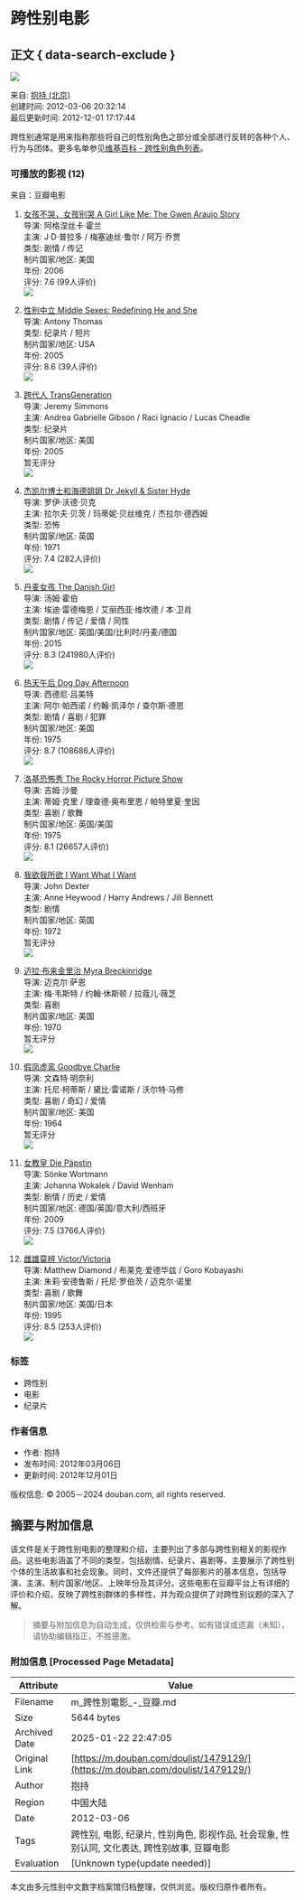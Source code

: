 # 跨性别电影

## 正文 { data-search-exclude }


![](https://img9.doubanio.com/dae/merged_cover/img_handler/doulist_cover/round_rec/1479129-20121201171744)

来自: [抱持 (北京)](https://www.douban.com/people/booow/)  
创建时间: 2012-03-06 20:32:14  
最后更新时间: 2012-12-01 17:17:44

跨性别通常是用来指称那些将自己的性别角色之部分或全部进行反转的各种个人、行为与团体。更多名单参见[维基百科 - 跨性别角色列表](https://www.douban.com/link2/?url=http%3A%2F%2Fen.wikipedia.org%2Fwiki%2FList_of_transgender_characters_in_film_and_television%26http%3A%2F%2Fwww.superliminal.com%2Fmelinda%2Ftgmovies.htm&link2key=f37057a7c3)。

### 可播放的影视 (12)

来自：豆瓣电影

1. [女孩不哭，女孩别哭 A Girl Like Me: The Gwen Araujo Story](https://movie.douban.com/subject/3121900/)  
   导演: 阿格涅丝卡·霍兰  
   主演: J·D·普拉多 / 梅塞迪丝·鲁尔 / 阿万·乔贾  
   类型: 剧情 / 传记  
   制片国家/地区: 美国  
   年份: 2006  
   评分: 7.6 (99人评价)  
   ![](https://img3.doubanio.com/view/photo/s_ratio_poster/public/p2907292503.webp)

2. [性别中立 Middle Sexes: Redefining He and She](https://movie.douban.com/subject/2264149/)  
   导演: Antony Thomas  
   类型: 纪录片 / 短片  
   制片国家/地区: USA  
   年份: 2005  
   评分: 8.6 (39人评价)  
   ![](https://img1.doubanio.com/view/photo/s_ratio_poster/public/p2623255028.webp)

3. [跨代人 TransGeneration](https://movie.douban.com/subject/1732835/)  
   导演: Jeremy Simmons  
   主演: Andrea Gabrielle Gibson / Raci Ignacio / Lucas Cheadle  
   类型: 纪录片  
   制片国家/地区: 美国  
   年份: 2005  
   暂无评分  
   ![](https://img2.doubanio.com/cuphead/movie-static/pics/movie_default_large.png)

4. [杰凯尔博士和海德姐姐 Dr Jekyll & Sister Hyde](https://movie.douban.com/subject/2242807/)  
   导演: 罗伊·沃德·贝克  
   主演: 拉尔夫·贝茨 / 玛蒂妮·贝丝维克 / 杰拉尔·德西姆  
   类型: 恐怖  
   制片国家/地区: 英国  
   年份: 1971  
   评分: 7.4 (282人评价)  
   ![](https://img2.doubanio.com/view/photo/s_ratio_poster/public/p2509609891.webp)

5. [丹麦女孩 The Danish Girl](https://movie.douban.com/subject/3071604/)  
   导演: 汤姆·霍伯  
   主演: 埃迪·雷德梅恩 / 艾丽西亚·维坎德 / 本·卫肖  
   类型: 剧情 / 传记 / 爱情 / 同性  
   制片国家/地区: 英国/美国/比利时/丹麦/德国  
   年份: 2015  
   评分: 8.3 (241980人评价)  
   ![](https://img1.doubanio.com/view/photo/s_ratio_poster/public/p2264778990.webp)

6. [热天午后 Dog Day Afternoon](https://movie.douban.com/subject/1293374/)  
   导演: 西德尼·吕美特  
   主演: 阿尔·帕西诺 / 约翰·凯泽尔 / 查尔斯·德恩  
   类型: 剧情 / 喜剧 / 犯罪  
   制片国家/地区: 美国  
   年份: 1975  
   评分: 8.7 (108686人评价)  
   ![](https://img9.doubanio.com/view/photo/s_ratio_poster/public/p2100141196.webp)

7. [洛基恐怖秀 The Rocky Horror Picture Show](https://movie.douban.com/subject/1292050/)  
   导演: 吉姆·沙曼  
   主演: 蒂姆·克里 / 理查德·奥布里恩 / 帕特里夏·奎因  
   类型: 喜剧 / 歌舞  
   制片国家/地区: 英国/美国  
   年份: 1975  
   评分: 8.1 (26657人评价)  
   ![](https://img2.doubanio.com/view/photo/s_ratio_poster/public/p2225601671.webp)

8. [我欲我所欲 I Want What I Want](https://movie.douban.com/subject/2131977/)  
   导演: John Dexter  
   主演: Anne Heywood / Harry Andrews / Jill Bennett  
   类型: 剧情  
   制片国家/地区: 英国  
   年份: 1972  
   暂无评分  
   ![](https://img1.doubanio.com/view/photo/s_ratio_poster/public/p2360349209.webp)

9. [迈拉·布来金里治 Myra Breckinridge](https://movie.douban.com/subject/1666973/)  
   导演: 迈克尔·萨恩  
   主演: 梅·韦斯特 / 约翰·休斯顿 / 拉蔻儿·薇芝  
   类型: 喜剧  
   制片国家/地区: 美国  
   年份: 1970  
   暂无评分  
   ![](https://img2.doubanio.com/view/photo/s_ratio_poster/public/p2413648121.webp)

10. [假凤虚鸾 Goodbye Charlie](https://movie.douban.com/subject/5058421/)  
    导演: 文森特·明奈利  
    主演: 托尼·柯蒂斯 / 黛比·雷诺斯 / 沃尔特·马修  
    类型: 喜剧 / 奇幻 / 爱情  
    制片国家/地区: 美国  
    年份: 1964  
    暂无评分  
    ![](https://img3.doubanio.com/view/photo/s_ratio_poster/public/p920235067.webp)

11. [女教皇 Die Päpstin](https://movie.douban.com/subject/2005711/)  
    导演: Sönke Wortmann  
    主演: Johanna Wokalek / David Wenham  
    类型: 剧情 / 历史 / 爱情  
    制片国家/地区: 德国/英国/意大利/西班牙  
    年份: 2009  
    评分: 7.5 (3766人评价)  
    ![](https://img2.doubanio.com/view/photo/s_ratio_poster/public/p2531217281.webp)

12. [雌雄莫辨 Victor/Victoria](https://movie.douban.com/subject/3550302/)  
    导演: Matthew Diamond / 布莱克·爱德华兹 / Goro Kobayashi  
    主演: 朱莉·安德鲁斯 / 托尼·罗伯茨 / 迈克尔·诺里  
    类型: 喜剧 / 歌舞  
    制片国家/地区: 美国/日本  
    年份: 1995  
    评分: 8.5 (253人评价)  
    ![](https://img1.doubanio.com/view/photo/s_ratio_poster/public/p2363169000.webp) 

### 标签
- 跨性别
- 电影
- 纪录片

### 作者信息
- 作者: 抱持  
- 发布时间: 2012年03月06日  
- 更新时间: 2012年12月01日  

版权信息: © 2005－2024 douban.com, all rights reserved.
<!-- tcd_original_link https://m.douban.com/doulist/1479129/ -->


## 摘要与附加信息

<!-- tcd_abstract -->
该文件是关于跨性别电影的整理和介绍，主要列出了多部与跨性别相关的影视作品。这些电影涵盖了不同的类型，包括剧情、纪录片、喜剧等，主要展示了跨性别个体的生活故事和社会现象。同时，文件还提供了每部影片的基本信息，包括导演、主演、制片国家/地区、上映年份及其评分。这些电影在豆瓣平台上有详细的评价和介绍，反映了跨性别群体的多样性，并为观众提供了对跨性别议题的深入了解。
<!-- tcd_abstract_end -->

> 摘要与附加信息为自动生成，仅供检索与参考。如有错误或遗漏（未知），请协助编辑指正，不胜感激。

### 附加信息 [Processed Page Metadata]

| Attribute       | Value                                  |
|-----------------|----------------------------------------|
| Filename        | m_跨性別電影_-_豆瓣.md                             |
| Size            | 5644 bytes                           |
| Archived Date   | 2025-01-22 22:47:05                             |
| Original Link   | [https://m.douban.com/doulist/1479129/](https://m.douban.com/doulist/1479129/)                       |
| Author          | 抱持                               |
| Region          | 中国大陆                               |
| Date            | 2012-03-06                                 |
| Tags            | 跨性别, 电影, 纪录片, 性别角色, 影视作品, 社会现象, 性别认同, 文化表达, 跨性别故事, 豆瓣电影                                 |
| Evaluation            | [Unknown type(update needed)]                                 |
<!-- tcd_table_end -->

本文由多元性别中文数字档案馆归档整理，仅供浏览。版权归原作者所有。
